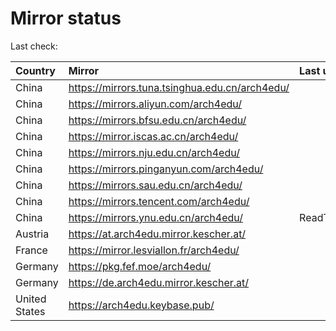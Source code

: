 <script src="./time.js"></script>
# Mirror status
Last check: <script type="text/javascript">localize(1667071157.9409146);</script>

|Country|Mirror|Last update|
|:------|:-----|:----------|
|China|https://mirrors.tuna.tsinghua.edu.cn/arch4edu/|<script type="text/javascript">localize(1667025693);</script>|
|China|https://mirrors.aliyun.com/arch4edu/|<script type="text/javascript">localize(1666939584);</script>|
|China|https://mirrors.bfsu.edu.cn/arch4edu/|<script type="text/javascript">localize(1667025693);</script>|
|China|https://mirror.iscas.ac.cn/arch4edu/|<script type="text/javascript">localize(1667025693);</script>|
|China|https://mirrors.nju.edu.cn/arch4edu/|<script type="text/javascript">localize(1667025693);</script>|
|China|https://mirrors.pinganyun.com/arch4edu/|<script type="text/javascript">localize(1667025693);</script>|
|China|https://mirrors.sau.edu.cn/arch4edu/|<script type="text/javascript">localize(1650446957);</script>|
|China|https://mirrors.tencent.com/arch4edu/|<script type="text/javascript">localize(1667025693);</script>|
|China|https://mirrors.ynu.edu.cn/arch4edu/|ReadTimeout|
|Austria|https://at.arch4edu.mirror.kescher.at/|<script type="text/javascript">localize(1667025693);</script>|
|France|https://mirror.lesviallon.fr/arch4edu/|<script type="text/javascript">localize(1667025693);</script>|
|Germany|https://pkg.fef.moe/arch4edu/|<script type="text/javascript">localize(1667025693);</script>|
|Germany|https://de.arch4edu.mirror.kescher.at/|<script type="text/javascript">localize(1667025693);</script>|
|United States|https://arch4edu.keybase.pub/|<script type="text/javascript">localize(1667025693);</script>|

<script src="./tablefilter/tablefilter.js"></script>
<script src="./table.js"></script>